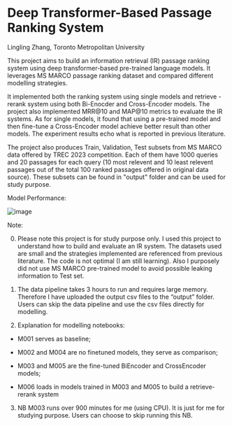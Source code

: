 # Deep Transformer-Based Passage Ranking System

Lingling Zhang, Toronto Metropolitan University

This project aims to build an information retrieval (IR) passage ranking system using deep transformer-based pre-trained language models. It leverages MS MARCO passage ranking dataset and compared different modelling strategies.

It implemented both the ranking system using single models and retrieve - rerank system using both Bi-Enocder and Cross-Encoder models. The project also implemented MRR@10 and MAP@10 metrics to evaluate the IR systems. As for single models, it found that using a pre-trained model and then fine-tune a Cross-Encoder model achieve better result than other models. The experiment results echo what is reported in previous literature.

The project also produces Train, Validation, Test subsets from MS MARCO data offered by TREC 2023 competition. Each of them have 1000 queries and 20 passages for each query (10 most relevent and 10 least relevent passages out of the total 100 ranked passages offered in original data source). These subsets can be found in "output" folder and can be used for study purpose. 


Model Performance:

![image](https://github.com/littlebeanbean7/TREC2023_passage_ranking/assets/19282931/956b9a74-21e4-4116-a435-589828ddc737)








Note:

0. Please note this project is for study purpose only. I used this project to understand how to build and evaluate an IR system. The datasets used are small and the strategies implemented are referenced from previous literature. The code is not optimal (I am still learning). Also I purposely did not use MS MARCO pre-trained model to avoid possible leaking information to Test set. 

1. The data pipeline takes 3 hours to run and requires large memory. Therefore I have uploaded the output csv files to the “output” folder. Users can skip the data pipeline and use the csv files directly for modelling.


2. Explanation for modelling notebooks: 

- M001 serves as baseline;

- M002 and M004 are no finetuned models, they serve as comparison; 

- M003 and M005 are the fine-tuned BiEncoder and CrossEncoder models;

- M006 loads in models trained in M003 and M005 to build a retrieve-rerank system


3. NB M003 runs over 900 minutes for me (using CPU). It is just for me for studying purpose. Users can choose to skip running this NB.
